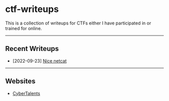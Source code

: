 # ctf-writeups

This is a collection of writeups for CTFs either I have participated in or trained for online.

---

## Recent Writeups

- [2022-09-23] [Nice netcat](./sites/picoCTF/General-Skills/Nice-netcat.md)

---

## Websites

- [CyberTalents](./sites/CyberTalents/README.md)
